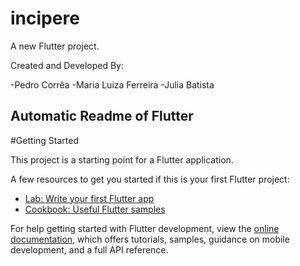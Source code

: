 # incipere

A new Flutter project.

Created and Developed By:

-Pedro Corrêa
-Maria Luiza Ferreira
-Julia Batista

## Automatic Readme of Flutter

  #Getting Started
  
  This project is a starting point for a Flutter application.
  
  A few resources to get you started if this is your first Flutter project:
  
  - [Lab: Write your first Flutter app](https://docs.flutter.dev/get-started/codelab)
  - [Cookbook: Useful Flutter samples](https://docs.flutter.dev/cookbook)
  
  For help getting started with Flutter development, view the
  [online documentation](https://docs.flutter.dev/), which offers tutorials,
  samples, guidance on mobile development, and a full API reference.
